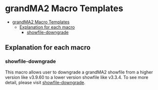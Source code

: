 # grandMA2 Macro Templates

- [grandMA2 Macro Templates](#grandma2-macro-templates)
  - [Explanation for each macro](#explanation-for-each-macro)
    - [showfile-downgrade](#showfile-downgrade)

## Explanation for each macro

### showfile-downgrade

This macro allows user to downgrade a grandMA2 showfile from a higher version like v3.9.60 to a lower version showfile like v3.3.4. To see more detail, please visit [showfile-downgrade](./macros/showfile-downgrade/).
